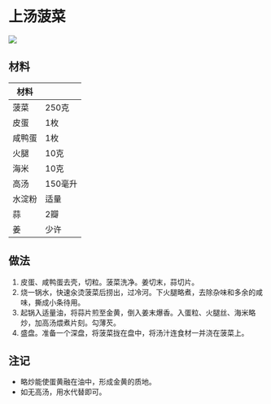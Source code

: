 # 上汤菠菜

![](../Images/上汤菠菜.jpg)

## 材料

| 材料 |   |
| --- | --- |
| 菠菜 | 250克 |
| 皮蛋 | 1枚 |
| 咸鸭蛋 | 1枚 |
| 火腿 | 10克 |
| 海米 | 10克 |
| 高汤 | 150毫升 |
| 水淀粉 | 适量 |
| 蒜 | 2瓣 |
| 姜 | 少许 |

## 做法

1. 皮蛋、咸鸭蛋去壳，切粒。菠菜洗净。姜切末，蒜切片。
2. 烧一锅水，快速汆烫菠菜后捞出，过冷河。下火腿略煮，去除杂味和多余的咸味，撕成小条待用。
3. 起锅入适量油，将蒜片煎至金黄，倒入姜末爆香。入蛋粒、火腿丝、海米略炒，加高汤煨煮片刻。勾薄芡。
4. 盛盘。准备一个深盘，将菠菜拢在盘中，将汤汁连食材一并浇在菠菜上。

## 注记

- 略炒能使蛋黄融在油中，形成金黄的质地。
- 如无高汤，用水代替即可。